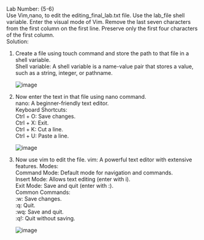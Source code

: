 Lab Number: {5-6}  
Use Vim,nano, to edit the editing_final_lab.txt file. Use the lab_file shell variable. Enter the visual mode of Vim. Remove the last seven characters from the first column on the first line. Preserve only the first four characters of the first column.  
Solution:  
1. Create a file using touch command and store the path to that file in a shell variable.    
   Shell variable: A shell variable is a name-value pair that stores a value, such as a string, integer, or pathname.
           
   ![image](https://github.com/user-attachments/assets/e261c01a-a232-4714-9443-347a4b52fb18)
3. Now enter the text in that file using nano command.   
   nano: A beginner-friendly text editor.   
   Keyboard Shortcuts:   
Ctrl + O: Save changes.   
Ctrl + X: Exit.   
Ctrl + K: Cut a line.   
Ctrl + U: Paste a line.      
      
   ![image](https://github.com/user-attachments/assets/814a3470-af61-448d-9820-d3c672ca56b6)  
5. Now use vim to edit the file.
   vim: A powerful text editor with extensive features.
   Modes:   
Command Mode: Default mode for navigation and commands.   
Insert Mode: Allows text editing (enter with i).   
Exit Mode: Save and quit (enter with :).   
Common Commands:   
:w: Save changes.   
:q: Quit.   
:wq: Save and quit.   
:q!: Quit without saving.
   
   ![image](https://github.com/user-attachments/assets/b65e274f-0258-48c2-957d-953d92bf0239)

